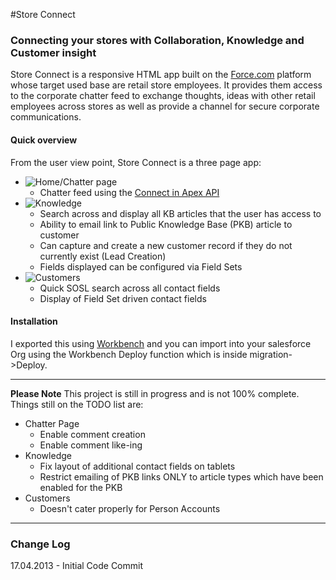 #Store Connect

### Connecting your stores with Collaboration, Knowledge and Customer insight

Store Connect is a responsive HTML app built on the [Force.com](http://www.force.com) platform whose target used base are retail store employees.
It provides them access to the corporate chatter feed to exchange thoughts, ideas with other retail employees across stores as well as provide a channel for secure corporate communications.

#### Quick overview 

From the user view point, Store Connect is a three page app:

* ![Home/Chatter page](https://github.com/kakermanis/StoreConnect/1-Chatter.png)
	* Chatter feed using the [Connect in Apex API](http://developer.force.com/cookbook/recipe/connect-in-apex-pilot)
* ![Knowledge](https://github.com/kakermanis/StoreConnect/2-Knowledge.png)
	* Search across and display all KB articles that the user has access to
	* Ability to email link to Public Knowledge Base (PKB) article to customer
	* Can capture and create a new customer record if they do not currently exist (Lead Creation)
	* Fields displayed can be configured via Field Sets
* ![Customers]((https://github.com/kakermanis/StoreConnect/3-Customer.png))
	* Quick SOSL search across all contact fields
	* Display of Field Set driven contact fields
	

#### Installation
I exported this using [Workbench](https://workbench.developerforce.com/) and you can import into your salesforce Org using the Workbench Deploy function which is inside migration->Deploy.
	
----

**Please Note**
This project is still in progress and is not 100% complete.  Things still on the TODO list are:
* Chatter Page
	* Enable comment creation
	* Enable comment like-ing
* Knowledge
	* Fix layout of additional contact fields on tablets
	* Restrict emailing of PKB links ONLY to article types which have been enabled for the PKB
* Customers
	* Doesn't cater properly for Person Accounts

----

### Change Log ###

17.04.2013 - Initial Code Commit


